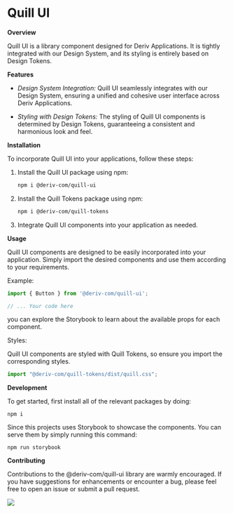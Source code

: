 # Quill UI

**Overview**

Quill UI is a library component designed for Deriv Applications. It is tightly integrated with our Design System, and its styling is entirely based on Design Tokens.


**Features**

- *Design System Integration:* Quill UI seamlessly integrates with our Design System, ensuring a unified and cohesive user interface across Deriv Applications.
  
- *Styling with Design Tokens:* The styling of Quill UI components is determined by Design Tokens, guaranteeing a consistent and harmonious look and feel.


**Installation**

To incorporate Quill UI into your  applications, follow these steps:

1. Install the Quill UI package using npm:

    ```bash
    npm i @deriv-com/quill-ui
    ```

2. Install the Quill Tokens package using npm:

    ```bash
    npm i @deriv-com/quill-tokens
    ```

3. Integrate Quill UI components into your application as needed.


**Usage**

Quill UI components are designed to be easily incorporated into your application. Simply import the desired components and use them according to your requirements.

Example:

```javascript
import { Button } from '@deriv-com/quill-ui';

// ... Your code here
```
you can explore the Storybook to learn about the available props for each component.

Styles:

Quill UI components are styled with Quill Tokens, so ensure you import the corresponding styles.

```javascript
import "@deriv-com/quill-tokens/dist/quill.css";
```

**Development**

To get started, first install all of the relevant packages by doing:

```
npm i
```
Since this projects uses Storybook to showcase the components. You can serve them by simply running this command:
```
npm run storybook
```

**Contributing**

Contributions to the @deriv-com/quill-ui library are warmly encouraged. If you have suggestions for enhancements or encounter a bug, please feel free to open an issue or submit a pull request.

<a height="15" href = "https://github.com/deriv-com/quill-ui">
  <img src = "https://contrib.rocks/image?repo=deriv-com/quill-ui&anon=0&columns=20"/>
</a>